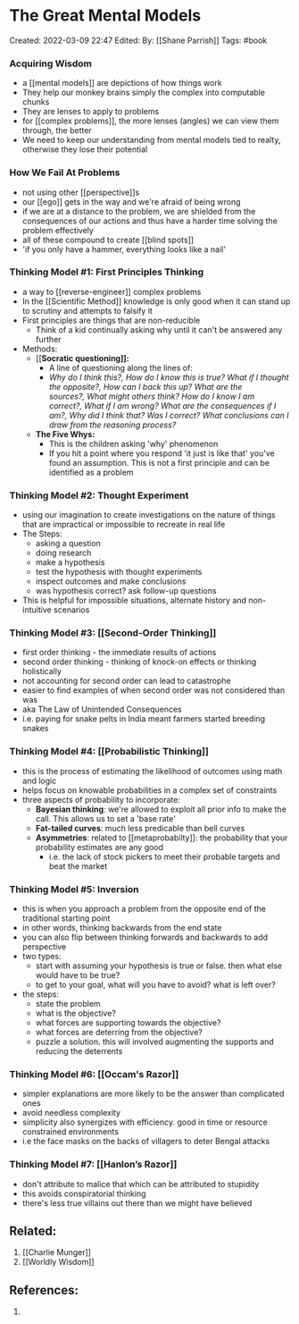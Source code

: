 # The Great Mental Models
Created: 2022-03-09 22:47
Edited: 
By: [[Shane Parrish]]
Tags: #book 


### Acquiring Wisdom
- a [[mental models]] are depictions of how things work
- They help our monkey brains simply the complex into computable chunks
- They are lenses to apply to problems
- for [[complex problems]], the more lenses (angles) we can view them through, the better
- We need to keep our understanding from mental models tied to realty, otherwise they lose their potential

### How We Fail At Problems
- not using other [[perspective]]s
- our [[ego]] gets in the way and we're afraid of being wrong
- if we are at a distance to the problem, we are shielded from the consequences of our actions and thus have a harder time solving the problem effectively
- all of these compound to create [[blind spots]]
- 'if you only have a hammer, everything looks like a nail'

### **Thinking Model #1: First Principles Thinking**
- a way to [[reverse-engineer]] complex problems
- In the [[Scientific Method]] knowledge is only good when it can stand up to scrutiny and attempts to falsify it
- First principles are things that are non-reducible
	- Think of a kid continually asking why until it can't be answered any further
- Methods:
	- [[**Socratic questioning]]:**
		- A line of questioning along the lines of:
		- _Why do I think this?, How do I know this is true? What if I thought the opposite?, How can I back this up? What are the sources?, What might others think? How do I know I am correct?, What if I am wrong? What are the consequences if I am?, Why did I think that? Was I correct? What conclusions can I draw from the reasoning process?_
	- **The Five Whys:** 
		- This is the children asking 'why' phenomenon
		- If you hit a point where you respond 'it just is like that' you've found an assumption. This is not a first principle and can be identified as a problem

### **Thinking Model #2: Thought Experiment**
- using our imagination to create investigations on the nature of things that are impractical or impossible to recreate in real life
- The Steps:
	- asking a question
	- doing research
	- make a hypothesis
	- test the hypothesis with thought experiments
	- inspect outcomes and make conclusions
	- was hypothesis correct? ask follow-up questions
- This is helpful for impossible situations, alternate history and non-intuitive scenarios

### Thinking Model #3: [[Second-Order Thinking]]
- first order thinking - the immediate results of actions
- second order thinking - thinking of knock-on effects or thinking holistically
- not accounting for second order can lead to catastrophe
- easier to find examples of when second order was not considered than was
- aka The Law of Unintended Consequences
- i.e. paying for snake pelts in India meant farmers started breeding snakes

### Thinking Model #4: [[Probabilistic Thinking]]
- this is the process of estimating the likelihood of outcomes using math and logic
- helps focus on knowable probabilities in a complex set of constraints
- three aspects of probability to incorporate:
	- **Bayesian thinking**: we're allowed to exploit all prior info to make the call. This allows us to set a 'base rate' 
	- **Fat-tailed curves**: much less predicable than bell curves
	- **Asymmetries**: related to [[metaprobabilty]]: the probability that your probability estimates are any good
		- i.e. the lack of stock pickers to meet their probable targets and beat the market

### Thinking Model #5: Inversion
- this is when you approach a problem from the opposite end of the traditional starting point
- in other words, thinking backwards from the end state
- you can also flip between thinking forwards and backwards to add perspective
- two types:
	- start with assuming your hypothesis is true or false. then what else would have to be true?
	- to get to your goal, what will you have to avoid? what is left over?
- the steps:
	- state the problem
	- what is the objective?
	- what forces are supporting towards the objective?
	- what forces are deterring from the objective?
	- puzzle a solution. this will involved augmenting the supports and reducing the deterrents

### Thinking Model #6: [[Occam's Razor]]
- simpler explanations are more likely to be the answer than complicated ones
- avoid needless complexity
- simplicity also synergizes with efficiency. good in time or resource constrained environments
- i.e the face masks on the backs of villagers to deter Bengal attacks

### Thinking Model #7: [[Hanlon’s Razor]]
- don't attribute to malice that which can be attributed to stupidity
- this avoids conspiratorial thinking
- there's less true villains out there than we might have believed

## Related:
1. [[Charlie Munger]]
2. [[Worldly Wisdom]]

## References:
1. 